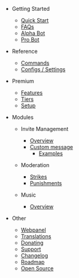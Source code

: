 - Getting Started

  - [Quick Start](/de/getting-started/quick-start.md)
  - [FAQs](/de/getting-started/faq.md)
  - [Alpha Bot](/de/getting-started/alpha.md)
  - [Pro Bot](/de/getting-started/pro.md)

- Reference

  - [Commands](/de/reference/commands.md)
  - [Configs / Settings](/de/reference/settings.md)

- Premium

  - [Features](/de/premium/features.md)
  - [Tiers](/de/premium/tiers.md)
  - [Setup](/de/premium/setup.md)

- Modules

  - Invite Management

    - [Overview](/de/modules/invites/overview.md)
    - [Custom message](/de/modules/invites/custom-message.md)
      - [Examples](/de/modules/invites/examples.md)

  - Moderation

    - [Strikes](/de/modules/moderation/strikes.md)
    - [Punishments](/de/modules/moderation/punishments.md)

  - Music

    - [Overview](/de/modules/music/overview.md)

- Other

  - [Webpanel](/de/other/webpanel.md)
  - [Translations](/de/other/translations.md)
  - [Donating](/de/other/donating.md)
  - [Support](/de/other/support.md)
  - [Changelog](/de/other/changelog.md)
  - [Roadmap](/de/other/roadmap.md)
  - [Open Source](/de/other/open-source.md)
